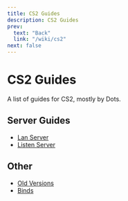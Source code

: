 ```yaml
---
title: CS2 Guides
description: CS2 Guides
prev:
  text: "Back"
  link: "/wiki/cs2"
next: false
---
```


# CS2 Guides

A list of guides for CS2, mostly by Dots.

## Server Guides

- [Lan Server](/wiki/cs2/guides/lan)
- [Listen Server](/wiki/cs2/guides/listen)

## Other

- [Old Versions](/wiki/cs2/guides/old-versions)
- [Binds](/wiki/cs2/guides/binds)

